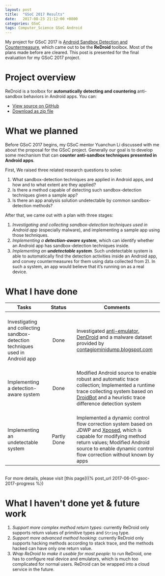 ```yaml
---
layout: post
title:  "GSoC 2017 Results"
date:   2017-08-23 21:12:00 +0800
categories: GSoC
tags: Computer_Science GSoC Android
---
```

My project for GSoC 2017 is [Android Sandbox Detection and Countermeasure][gsoc-project], which came out to be the **ReDroid** toolbox. Most of the plans made before are cleared. This post is presented for the final evaluation for my GSoC 2017 project.

# Project overview

ReDroid is a toolbox for **automatically detecting and countering** anti-sandbox behaviors in Android apps. You can:
* [View source on GitHub][redroid]
* [Download as zip file][redroid-zip]

# What we planned

Before GSoC 2017 begins, my GSoC mentor Yuanchun Li discussed with me about the proposal for the GSoC project. Generally our goal is to develop some mechanism that can **counter anti-sandbox techniques presented in Android apps**.

First, We raised three related research questions to solve:

1. What sandbox-detection techniques are applied in Android apps, and how and to what extent are they applied?
2. Is there a method capable of detecting such sandbox-detection techniques given a sample app?
3. Is there an app analysis solution undetectable by common sandbox-detection methods?

After that, we came out with a plan with three stages:

1. *Investigating and collecting sandbox-detection techniques used in Android app* (especially malware), and implementing a sample app using those techniques.
2. *Implementing a **detection-aware system***, which can identify whether an Android app has sandbox-detection techniques inside.
3. *Implementing an **undetectable system***. Such undetectable system is able to automatically find the detection activities inside an Android app, and convey countermeasures for them using data collected from 2). In such a system, an app would believe that it’s running on as a real device.

# What I have done

|Tasks|&nbsp;&nbsp;&nbsp;&nbsp;Status&nbsp;&nbsp;&nbsp;&nbsp;|Comments|
|---|:---:|---|
|<br/>Investigating and collecting sandbox-detection techniques used in Android app<br/>|<br/>Done<br/>|<br/>Investigated [anti-emulator][anti-emulator], [DenDroid][dendroid] and a malware dataset provided by [contagiominidump.blogspot.com](http://contagiominidump.blogspot.com)<br/>|
|<br/>Implementing a detection-aware system<br/>|<br/>Done<br/>|<br/>Modified Android source to enable robust and automatic trace collection; Implemented a runtime trace collecting system based on [DroidBot][droidbot] and a heuristic trace difference detection system<br/>|
|<br/>Implementing an undetectable system<br/>|<br/>Partly<br/>Done<br/>|<br/>Implemented a dynamic control flow correction system based on JDWP and [Xposed][xposed], which is capable for modifying method return values; Modified Android source to enable dynamic control flow correction without known by apps<br/>|

<br/>
For more details, please visit [this page]({% post_url 2017-06-01-gsoc-2017-progress %})

# What I haven't done yet & future work

1. *Support more complex method return types*: currently ReDroid only supports return values of primitive types and `String` type.
2. *Support more advanced method hooking*: currently ReDroid only supports hacking methods according to stack trace, and the methods hacked can have only one return value.
3. *Wrap ReDroid to make it usable for most people*: to run ReDroid, one has to configure real device and emulators, which is much too complicated for normal users. ReDroid can be wrapped into a cloud service in the future.


[gsoc-project]: https://summerofcode.withgoogle.com/projects/#4820206829436928
[droidbot]: https://github.com/honeynet/droidbot
[anti-emulator]: https://github.com/yzygitzh/anti-emulator
[dendroid]: https://github.com/yzygitzh/dendroid_apk
[redroid]: https://github.com/yzygitzh/ReDroid
[xposed]: https://forum.xda-developers.com/showthread.php?t=3034811
[redroid]: https://github.com/yzygitzh/ReDroid
[redroid-zip]: https://github.com/yzygitzh/ReDroid/archive/master.zip
